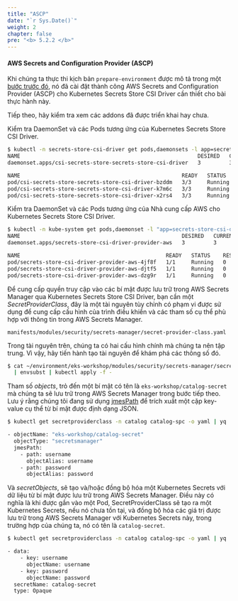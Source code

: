 ```yaml
---
title: "ASCP"
date: "`r Sys.Date()`"
weight: 2
chapter: false
pre: "<b> 5.2.2 </b>"
---
```


#### AWS Secrets and Configuration Provider (ASCP)

Khi chúng ta thực thi kịch bản `prepare-environment` được mô tả trong một [bước trước đó](./index.md), nó đã cài đặt thành công AWS Secrets and Configuration Provider (ASCP) cho Kubernetes Secrets Store CSI Driver cần thiết cho bài thực hành này.

Tiếp theo, hãy kiểm tra xem các addons đã được triển khai hay chưa.

Kiểm tra DaemonSet và các Pods tương ứng của Kubernetes Secrets Store CSI Driver.

```bash
$ kubectl -n secrets-store-csi-driver get pods,daemonsets -l app=secrets-store-csi-driver
NAME                                                        DESIRED   CURRENT   READY   UP-TO-DATE   AVAILABLE   NODE SELECTOR            AGE
daemonset.apps/csi-secrets-store-secrets-store-csi-driver   3         3         3       3            3           kubernetes.io/os=linux   3m57s

NAME                                                   READY   STATUS    RESTARTS   AGE
pod/csi-secrets-store-secrets-store-csi-driver-bzddm   3/3     Running   0          3m57s
pod/csi-secrets-store-secrets-store-csi-driver-k7m6c   3/3     Running   0          3m57s
pod/csi-secrets-store-secrets-store-csi-driver-x2rs4   3/3     Running   0          3m57s
```

Kiểm tra DaemonSet và các Pods tương ứng của Nhà cung cấp AWS cho Kubernetes Secrets Store CSI Driver.

```bash
$ kubectl -n kube-system get pods,daemonset -l "app=secrets-store-csi-driver-provider-aws"  
NAME                                                   DESIRED   CURRENT   READY   UP-TO-DATE   AVAILABLE   NODE SELECTOR            AGE
daemonset.apps/secrets-store-csi-driver-provider-aws   3         3         3       3            3           kubernetes.io/os=linux   2m3s

NAME                                              READY   STATUS    RESTARTS   AGE
pod/secrets-store-csi-driver-provider-aws-4jf8f   1/1     Running   0          2m2s
pod/secrets-store-csi-driver-provider-aws-djtf5   1/1     Running   0          2m2s
pod/secrets-store-csi-driver-provider-aws-dzg9r   1/1     Running   0          2m2s
```

Để cung cấp quyền truy cập vào các bí mật được lưu trữ trong AWS Secrets Manager qua Kubernetes Secrets Store CSI Driver, bạn cần một *SecretProviderClass*, đây là một tài nguyên tùy chỉnh có phạm vi được sử dụng để cung cấp cấu hình của trình điều khiển và các tham số cụ thể phù hợp với thông tin trong AWS Secrets Manager.

```file
manifests/modules/security/secrets-manager/secret-provider-class.yaml
```

Trong tài nguyên trên, chúng ta có hai cấu hình chính mà chúng ta nên tập trung. Vì vậy, hãy tiến hành tạo tài nguyên để khám phá các thông số đó.

```bash
$ cat ~/environment/eks-workshop/modules/security/secrets-manager/secret-provider-class.yaml \
  | envsubst | kubectl apply -f -
```

Tham số *objects*, trỏ đến một bí mật có tên là `eks-workshop/catalog-secret` mà chúng ta sẽ lưu trữ trong AWS Secrets Manager trong bước tiếp theo. Lưu ý rằng chúng tôi đang sử dụng [jmesPath](https://jmespath.org/) để trích xuất một cặp key-value cụ thể từ bí mật được định dạng JSON.

```bash
$ kubectl get secretproviderclass -n catalog catalog-spc -o yaml | yq '.spec.parameters.objects'

- objectName: "eks-workshop/catalog-secret"
  objectType: "secretsmanager"
  jmesPath:
    - path: username
      objectAlias: username
    - path: password
      objectAlias: password
```

Và *secretObjects*, sẽ tạo và/hoặc đồng bộ hóa một Kubernetes Secrets với dữ liệu từ bí mật được lưu trữ trong AWS Secrets Manager. Điều này có nghĩa là khi được gắn vào một Pod, SecretProviderClass sẽ tạo ra một Kubernetes Secrets, nếu nó chưa tồn tại, và đồng bộ hóa các giá trị được lưu trữ trong AWS Secrets Manager với Kubernetes Secrets này, trong trường hợp của chúng ta, nó có tên là `catalog-secret`.

```bash
$ kubectl get secretproviderclass -n catalog catalog-spc -o yaml | yq '.spec.secretObjects'

- data:
    - key: username
      objectName: username
    - key: password
      objectName: password
  secretName: catalog-secret
  type: Opaque
```

